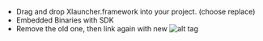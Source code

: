    - Drag and drop Xlauncher.framework into your project. (choose replace)
   - Embedded Binaries with SDK
   - Remove the old one, then link again with new 
![alt tag](https://github.com/xctcorporation/XlauncherIOS/blob/master/Images/addEmbled.png)
